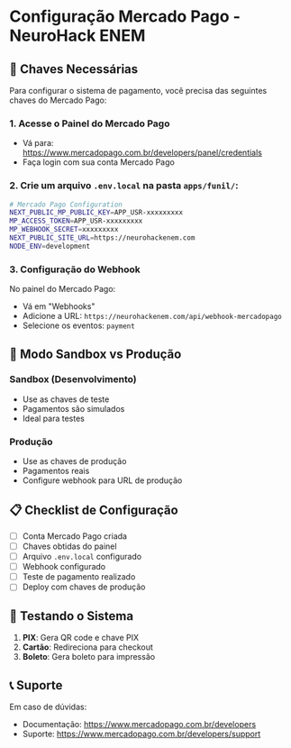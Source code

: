 # Configuração Mercado Pago - NeuroHack ENEM

## 🔑 Chaves Necessárias

Para configurar o sistema de pagamento, você precisa das seguintes chaves do Mercado Pago:

### 1. Acesse o Painel do Mercado Pago
- Vá para: https://www.mercadopago.com.br/developers/panel/credentials
- Faça login com sua conta Mercado Pago

### 2. Crie um arquivo `.env.local` na pasta `apps/funil/`:

```bash
# Mercado Pago Configuration
NEXT_PUBLIC_MP_PUBLIC_KEY=APP_USR-xxxxxxxxx
MP_ACCESS_TOKEN=APP_USR-xxxxxxxxx
MP_WEBHOOK_SECRET=xxxxxxxxx
NEXT_PUBLIC_SITE_URL=https://neurohackenem.com
NODE_ENV=development
```

### 3. Configuração do Webhook

No painel do Mercado Pago:
- Vá em "Webhooks"
- Adicione a URL: `https://neurohackenem.com/api/webhook-mercadopago`
- Selecione os eventos: `payment`

## 🧪 Modo Sandbox vs Produção

### Sandbox (Desenvolvimento)
- Use as chaves de teste
- Pagamentos são simulados
- Ideal para testes

### Produção
- Use as chaves de produção
- Pagamentos reais
- Configure webhook para URL de produção

## 📋 Checklist de Configuração

- [ ] Conta Mercado Pago criada
- [ ] Chaves obtidas do painel
- [ ] Arquivo `.env.local` configurado
- [ ] Webhook configurado
- [ ] Teste de pagamento realizado
- [ ] Deploy com chaves de produção

## 🚀 Testando o Sistema

1. **PIX**: Gera QR code e chave PIX
2. **Cartão**: Redireciona para checkout
3. **Boleto**: Gera boleto para impressão

## 📞 Suporte

Em caso de dúvidas:
- Documentação: https://www.mercadopago.com.br/developers
- Suporte: https://www.mercadopago.com.br/developers/support









